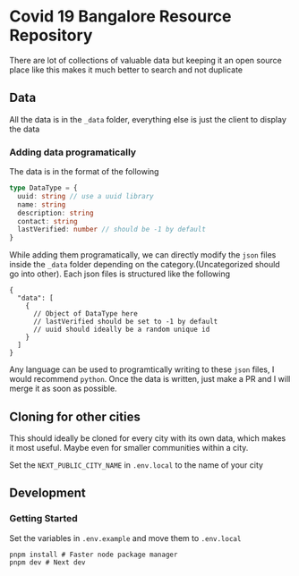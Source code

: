# Covid 19 Bangalore Resource Repository

There are lot of collections of valuable data but keeping it an open source place like this makes it much better to search and not duplicate

## Data

All the data is in the `_data` folder, everything else is just the client to display the data

### Adding data programatically

The data is in the format of the following

```typescript
type DataType = {
  uuid: string // use a uuid library
  name: string
  description: string
  contact: string
  lastVerified: number // should be -1 by default
}
```

While adding them programatically, we can directly modify the `json` files inside the `_data` folder depending on the category.(Uncategorized should go into other). Each json files is structured like the following

```
{
  "data": [
    {
      // Object of DataType here
      // lastVerified should be set to -1 by default
      // uuid should ideally be a random unique id
    }
  ]
}
```

Any language can be used to programtically writing to these `json` files, I would recommend `python`. Once the data is written, just make a PR and I will merge it as soon as possible.

## Cloning for other cities

This should ideally be cloned for every city with its own data, which makes it most useful. Maybe even for smaller communities within a city.

Set the `NEXT_PUBLIC_CITY_NAME` in `.env.local` to the name of your city

## Development

### Getting Started

Set the variables in `.env.example` and move them to `.env.local`

```
pnpm install # Faster node package manager
pnpm dev # Next dev
```
